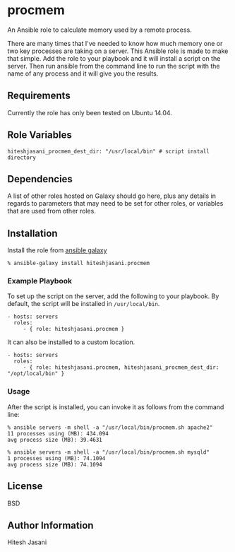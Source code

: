procmem
=========

An Ansible role to calculate memory used by a remote process.

There are many times that I've needed to know how much memory one or two key processes are taking on a server.
This Ansible role is made to make that simple.  Add the role to your playbook and it will install a script on
the server.  Then run ansible from the command line to run the script with the name of any process and it will
give you the results.

Requirements
------------

Currently the role has only been tested on Ubuntu 14.04.

Role Variables
--------------

    hiteshjasani_procmem_dest_dir: "/usr/local/bin" # script install directory

Dependencies
------------

A list of other roles hosted on Galaxy should go here, plus any details in regards to parameters that may need to be set for other roles, or variables that are used from other roles.

## Installation

Install the role from [ansible galaxy](https://galaxy.ansible.com/hiteshjasani/procmem/)

    % ansible-galaxy install hiteshjasani.procmem

### Example Playbook

To set up the script on the server, add the following to your playbook.  By default, the script will be
installed in `/usr/local/bin`.

    - hosts: servers
      roles:
         - { role: hiteshjasani.procmem }

It can also be installed to a custom location.

    - hosts: servers
      roles:
         - { role: hiteshjasani.procmem, hiteshjasani_procmem_dest_dir: "/opt/local/bin" }

### Usage

After the script is installed, you can invoke it as follows from the command line:

    % ansible servers -m shell -a "/usr/local/bin/procmem.sh apache2"
    11 processes using (MB): 434.094
    avg process size (MB): 39.4631

    % ansible servers -m shell -a "/usr/local/bin/procmem.sh mysqld"
    1 processes using (MB): 74.1094
    avg process size (MB): 74.1094

License
-------

BSD

Author Information
------------------

Hitesh Jasani

